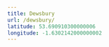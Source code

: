 ```yaml
---
title: Dewsbury
url: /dewsbury/
latitude: 53.690910300000006
longitude: -1.6302142000000002
---
```

